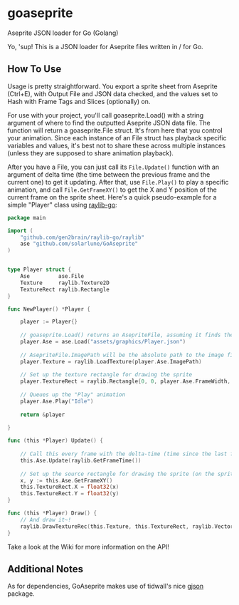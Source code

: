 # goaseprite
Aseprite JSON loader for Go (Golang)

Yo, 'sup! This is a JSON loader for Aseprite files written in / for Go.

## How To Use

Usage is pretty straightforward. You export a sprite sheet from Aseprite (Ctrl+E), with Output File and JSON data checked, and the values set to Hash with Frame Tags and Slices (optionally) on.

For use with your project, you'll call goaseprite.Load() with a string argument of where to find the outputted Aseprite JSON data file. The function will return a goaseprite.File struct. It's from here that you control your animation. Since each instance of an File struct has playback specific variables and values, it's best not to share these across multiple instances (unless they are supposed to share animation playback).

After you have a File, you can just call its `File.Update()` function with an argument of delta time (the time between the previous frame and the current one) to get it updating. After that, use `File.Play()` to play a specific animation, and call `File.GetFrameXY()` to get the X and Y position of the current frame on the sprite sheet. Here's a quick pseudo-example for a simple "Player" class using [raylib-go](https://github.com/gen2brain/raylib-go):

```go
package main

import (
	"github.com/gen2brain/raylib-go/raylib"
	ase "github.com/solarlune/GoAseprite"
)


type Player struct {
    Ase         ase.File
    Texture     raylib.Texture2D
    TextureRect raylib.Rectangle
}

func NewPlayer() *Player {

    player := Player{}
    
    // goaseprite.Load() returns an AsepriteFile, assuming it finds the JSON file
    player.Ase = ase.Load("assets/graphics/Player.json")
    
    // AsepriteFile.ImagePath will be the absolute path to the image file.
    player.Texture = raylib.LoadTexture(player.Ase.ImagePath)
    
    // Set up the texture rectangle for drawing the sprite
    player.TextureRect = raylib.Rectangle{0, 0, player.Ase.FrameWidth, player.Ase.FrameHeight}
    
    // Queues up the "Play" animation
    player.Ase.Play("Idle")
    
    return &player
    
}

func (this *Player) Update() {
    
    // Call this every frame with the delta-time (time since the last frame)
    this.Ase.Update(raylib.GetFrameTime())
    
    // Set up the source rectangle for drawing the sprite (on the sprite sheet)
    x, y := this.Ase.GetFrameXY()
    this.TextureRect.X = float32(x)
    this.TextureRect.Y = float32(y)
}

func (this *Player) Draw() {
    // And draw it~!
    raylib.DrawTextureRec(this.Texture, this.TextureRect, raylib.Vector2{0, 0}, raylib.White)
}

```

Take a look at the Wiki for more information on the API!

## Additional Notes

As for dependencies, GoAseprite makes use of tidwall's nice [gjson](https://github.com/tidwall/gjson) package. 
